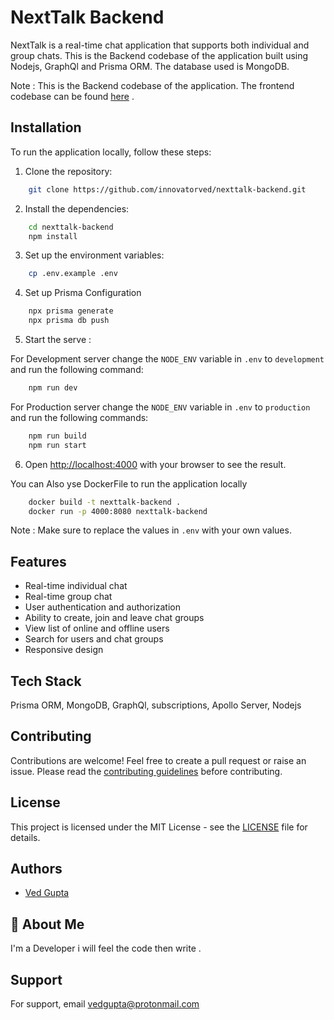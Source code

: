 # NextTalk Backend

NextTalk is a real-time chat application that supports both individual and group chats. This is the Backend codebase of the application built using Nodejs, GraphQl and Prisma ORM. The database used is MongoDB.

Note : This is the Backend codebase of the application. The frontend codebase can be found [here](https://github.com/innovatorved/nexttalk-frontend.git) .

## Installation

To run the application locally, follow these steps:

1. Clone the repository: 

```bash
    git clone https://github.com/innovatorved/nexttalk-backend.git
```
2. Install the dependencies:

```bash
    cd nexttalk-backend
    npm install
```
3. Set up the environment variables:

```bash
    cp .env.example .env
```
4. Set up Prisma Configuration

```bash
    npx prisma generate
    npx prisma db push
```

5. Start the serve :

For Development server change the `NODE_ENV` variable in `.env` to `development` and run the following command:

```bash
    npm run dev
```
For Production server change the `NODE_ENV` variable in `.env` to `production` and run the following commands: 

```bash
    npm run build
    npm run start
```
6. Open [http://localhost:4000](http://localhost:4000) with your browser to see the result.

You can Also yse DockerFile to run the application locally 

```bash
    docker build -t nexttalk-backend .
    docker run -p 4000:8080 nexttalk-backend
```

Note : Make sure to replace the values in `.env` with your own values.

## Features

- Real-time individual chat
- Real-time group chat
- User authentication and authorization
- Ability to create, join and leave chat groups
- View list of online and offline users
- Search for users and chat groups
- Responsive design

## Tech Stack

Prisma ORM, MongoDB, GraphQl, subscriptions, Apollo Server, Nodejs

## Contributing

Contributions are welcome! Feel free to create a pull request or raise an issue. Please read the [contributing guidelines](https://github.com/innovatorved/nexttalk-backend/blob/main/CONTRIBUTING.md) before contributing.

## License

This project is licensed under the MIT License - see the [LICENSE](https://github.com/innovatorved/nexttalk-backend/blob/main/LICENSE) file for details.


## Authors

- [Ved Gupta](https://www.github.com/innovatorved)

## 🚀 About Me

I'm a Developer i will feel the code then write .

## Support

For support, email vedgupta@protonmail.com

